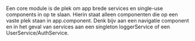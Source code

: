 Een core module is de plek om app brede services en single-use components in op te slaan. 
Hierin staat alleen componenten die op een vaste plek staan in app.component. 
Denk bijv aan een navigatie component en in het geval van services aan een singleton loggerService of een UserService/AuthService.